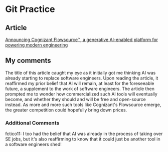 # Git Practice
## Article
[Announcing Cognizant Flowsource™, a generative AI-enabled platform for powering modern engineering
](https://finance.yahoo.com/news/announcing-cognizant-flowsource-generative-ai-050100858.html?guccounter=1&guce_referrer=aHR0cHM6Ly93d3cuZ29vZ2xlLmNvbS8&guce_referrer_sig=AQAAAL5-Pvw-Vy71G9HyfwetQqh80IGHDRitK3gdu0nD767zNTuc4AqY-i6wCaXvuW9F2oasuEyIX_X-azd8hCQLwvqA1ZBavSJ1jZG1J728JcDpUEJzdrqWEWz4k-iXvpHKJHb_ilL4buv8vF_d3_1CR0Q3yQH6WOc_DDpd3V3rF-iy)

## My comments
The title of this article caught my eye as it initially got me thinking AI was already starting to replace software engineers. Upon reading the article, it reaffirmed my prior belief that AI will remain, at least for the foreseeable future, a supplement to the work of software engineers. The article then prompted me to wonder how commercialized such AI tools will eventually become, and whether they should and will be free and open-source instead. As more and more such tools like Cognizant's Flowsource emerge, the greater competition could hopefully bring down prices.

### Additional Comments
fctico11: I too had the belief that AI was already in the process of taking over SE jobs, but it's also reaffirming to know that it could just be another tool in a software engineers shed!